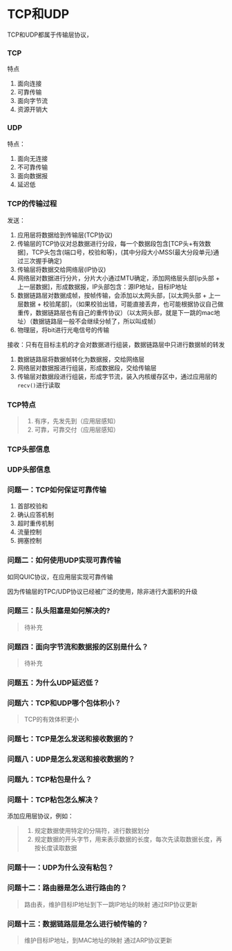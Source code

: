 # TCP和UDP

TCP和UDP都属于传输层协议，

### TCP
特点
1. 面向连接
2. 可靠传输
3. 面向字节流
4. 资源开销大


### UDP
特点：
1. 面向无连接
2. 不可靠传输
3. 面向数据报
4. 延迟低

### TCP的传输过程

发送：
1. 应用层将数据给到传输层(TCP协议)
2. 传输层的TCP协议对总数据进行分段，每一个数据段包含[TCP头+有效数据]，TCP头包含(端口号，校验和等)，(其中分段大小MSS(最大分段单元)通过三次握手确定)
3. 传输层将数据交给网络层(IP协议)
4. 网络层对数据进行分片，分片大小通过MTU确定，添加网络层头部[ip头部 + 上一层数据]，形成数据报，IP头部包含：源IP地址，目标IP地址
5. 数据链路层对数据成帧，按帧传输，会添加以太网头部，[以太网头部 + 上一层数据 + 校验尾部]，（如果校验出错，可能直接丢弃，也可能根据协议自己做重传，数据链路层也有自己的重传协议）（以太网头部，就是下一跳的mac地址）（数据链路层一般不会继续分帧了，所以叫成帧）
6. 物理层，将bit进行光电信号的传输

接收：只有在目标主机的才会对数据进行组装，数据链路层中只进行数据帧的转发
1. 数据链路层将数据帧转化为数据报，交给网络层
2. 网络层对数据报进行组装，形成数据段，交给传输层
3. 传输层对数据段进行组装，形成字节流，装入内核缓存区中，通过应用层的``recv()``进行读取

### TCP特点

> 1. 有序，先发先到（应用层感知）
> 2. 可靠，可靠交付（应用层感知）

### TCP头部信息

### UDP头部信息

### 问题一：TCP如何保证可靠传输

1. 首部校验和
2. 确认应答机制
3. 超时重传机制
4. 流量控制
5. 拥塞控制


### 问题二：如何使用UDP实现可靠传输

如同QUIC协议，在应用层实现可靠传输

因为传输层的TPC/UDP协议已经被广泛的使用，除非进行大面积的升级

### 问题三：队头阻塞是如何解决的?

> 待补充

### 问题四：面向字节流和数据报的区别是什么？

> 待补充

### 问题五：为什么UDP延迟低？

### 问题六：TCP和UDP哪个包体积小？

> TCP的有效体积更小

### 问题七：TCP是怎么发送和接收数据的？

### 问题八：UDP是怎么发送和接收数据的？

### 问题九：TCP粘包是什么？

### 问题十：TCP粘包怎么解决？

添加应用层协议，例如：
> 1. 规定数据使用特定的分隔符，进行数据划分
> 2. 规定数据的开头字节，用来表示数据的长度，每次先读取数据长度，再按长度读取数据

### 问题十一：UDP为什么没有粘包？

### 问题十二：路由器是怎么进行路由的？

> 路由表，维护目标IP地址到下一跳IP地址的映射
> 通过RIP协议更新

### 问题十三：数据链路层是怎么进行帧传输的？

> 维护目标IP地址，到MAC地址的映射
> 通过ARP协议更新


